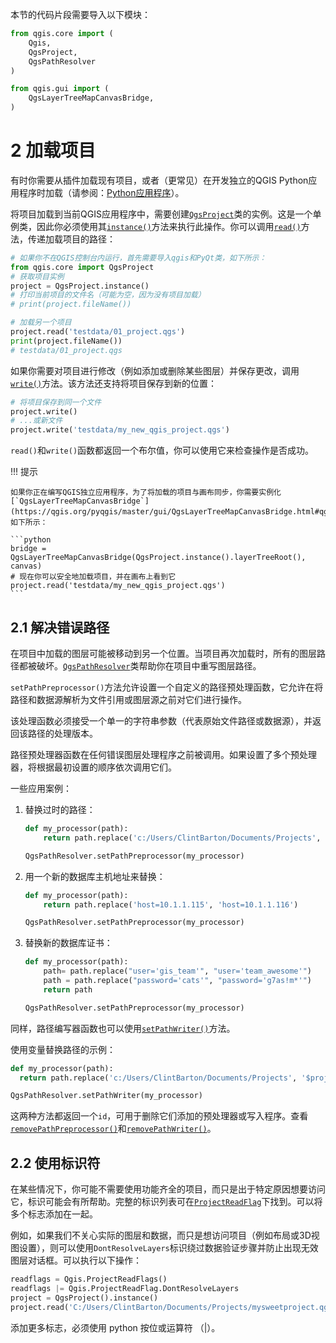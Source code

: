 本节的代码片段需要导入以下模块：

```python
from qgis.core import (
    Qgis,
    QgsProject,
    QgsPathResolver
)

from qgis.gui import (
    QgsLayerTreeMapCanvasBridge,
)
```

# 2 加载项目

有时你需要从插件加载现有项目，或者（更常见）在开发独立的QGIS Python应用程序时加载（请参阅：[Python应用程序](1-引言.md#14-python)）。

将项目加载到当前QGIS应用程序中，需要创建[`QgsProject`](https://qgis.org/pyqgis/master/core/QgsProject.html#qgis.core.QgsProject)类的实例。这是一个单例类，因此你必须使用其[`instance()`](https://qgis.org/pyqgis/master/core/QgsProject.html#qgis.core.QgsProject.instance)方法来执行此操作。你可以调用[`read()`](https://qgis.org/pyqgis/master/core/QgsProject.html#qgis.core.QgsProject.read)方法，传递加载项目的路径：

```python
# 如果你不在QGIS控制台内运行，首先需要导入qgis和PyQt类，如下所示：
from qgis.core import QgsProject
# 获取项目实例
project = QgsProject.instance()
# 打印当前项目的文件名（可能为空，因为没有项目加载）
# print(project.fileName())

# 加载另一个项目
project.read('testdata/01_project.qgs')
print(project.fileName())
# testdata/01_project.qgs
```

如果你需要对项目进行修改（例如添加或删除某些图层）并保存更改，调用[`write()`](https://qgis.org/pyqgis/master/core/QgsProject.html#qgis.core.QgsProject.write)方法。该方法还支持将项目保存到新的位置：

```python
# 将项目保存到同一个文件
project.write()
# ...或新文件
project.write('testdata/my_new_qgis_project.qgs')
```

`read()`和`write()`函数都返回一个布尔值，你可以使用它来检查操作是否成功。

!!! 提示

    如果你正在编写QGIS独立应用程序，为了将加载的项目与画布同步，你需要实例化[`QgsLayerTreeMapCanvasBridge`](https://qgis.org/pyqgis/master/gui/QgsLayerTreeMapCanvasBridge.html#qgis.gui.QgsLayerTreeMapCanvasBridge)，如下所示：
    
    ```python
    bridge = QgsLayerTreeMapCanvasBridge(QgsProject.instance().layerTreeRoot(), canvas)
    # 现在你可以安全地加载项目，并在画布上看到它
    project.read('testdata/my_new_qgis_project.qgs')
    ```

## 2.1 解决错误路径

在项目中加载的图层可能被移动到另一个位置。当项目再次加载时，所有的图层路径都被破坏。[`QgsPathResolver`](https://qgis.org/pyqgis/master/core/QgsPathResolver.html#qgis.core.QgsPathResolver)类帮助你在项目中重写图层路径。

`setPathPreprocessor()`方法允许设置一个自定义的路径预处理函数，它允许在将路径和数据源解析为文件引用或图层源之前对它们进行操作。

该处理函数必须接受一个单一的字符串参数（代表原始文件路径或数据源），并返回该路径的处理版本。

路径预处理器函数在任何错误图层处理程序之前被调用。如果设置了多个预处理器，将根据最初设置的顺序依次调用它们。

一些应用案例：

1. 替换过时的路径：

   ```python
   def my_processor(path):
       return path.replace('c:/Users/ClintBarton/Documents/Projects', 'x:/Projects/')
   
   QgsPathResolver.setPathPreprocessor(my_processor)
   ```

2. 用一个新的数据库主机地址来替换：

   ```python
   def my_processor(path):
       return path.replace('host=10.1.1.115', 'host=10.1.1.116')
   
   QgsPathResolver.setPathPreprocessor(my_processor)
   ```

3. 替换新的数据库证书：

   ```python
   def my_processor(path):
       path= path.replace("user='gis_team'", "user='team_awesome'")
       path = path.replace("password='cats'", "password='g7as!m*'")
       return path
   
   QgsPathResolver.setPathPreprocessor(my_processor)
   ```


同样，路径编写器函数也可以使用[`setPathWriter()`](https://qgis.org/pyqgis/master/core/QgsPathResolver.html#qgis.core.QgsPathResolver.setPathWriter)方法。

使用变量替换路径的示例：

```python
def my_processor(path):
  return path.replace('c:/Users/ClintBarton/Documents/Projects', '$projectdir$')

QgsPathResolver.setPathWriter(my_processor)
```

这两种方法都返回一个`id`，可用于删除它们添加的预处理器或写入程序。查看[`removePathPreprocessor()`](https://qgis.org/pyqgis/master/core/QgsPathResolver.html#qgis.core.QgsPathResolver.removePathPreprocessor)和[`removePathWriter()`](https://qgis.org/pyqgis/master/core/QgsPathResolver.html#qgis.core.QgsPathResolver.removePathWriter)。

## 2.2 使用标识符

在某些情况下，你可能不需要使用功能齐全的项目，而只是出于特定原因想要访问它，标识可能会有所帮助。完整的标识列表可在[`ProjectReadFlag`](https://qgis.org/pyqgis/master/core/Qgis.html#qgis.core.Qgis.ProjectReadFlag)下找到。可以将多个标志添加在一起。

例如，如果我们不关心实际的图层和数据，而只是想访问项目（例如布局或3D视图设置），则可以使用`DontResolveLayers`标识绕过数据验证步骤并防止出现无效图层对话框。可以执行以下操作：

```python
readflags = Qgis.ProjectReadFlags()
readflags |= Qgis.ProjectReadFlag.DontResolveLayers
project = QgsProject().instance()
project.read('C:/Users/ClintBarton/Documents/Projects/mysweetproject.qgs', readflags)
```

添加更多标志，必须使用 python 按位或运算符 （|）。